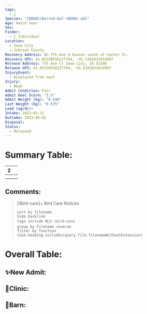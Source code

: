 ```yaml
---
tags:
  - 🦅
Species: "[BDOW](Barred-Owl-(BDOW).md)"
Age: Hatch Year
Sex: 
Finder:
  - 🧑 Individual
Location:
  - Iowa City
  - Johnson County
Recovery Address: On 7th Ave 4 houses south of Center St.
Recovery GPS: 41.65238556227764, -91.5101832614987
Release Address: 7th Ave Ct Iowa City, IA 52240
Release GPS: 41.65238556227764, -91.5101832614987
InjuryEvent:
  - Displaced from nest
Injury:
  - Beak
Admit Condition: Fair
Admit Keel Score: "2.5"
Admit Weight (kg): "0.548"
Last Weight (kg): "0.575"
Lead (ug/dL): 
Intake: 2023-05-21
Outtake: 2023-06-02
Disposal: 
Status:
  - Released
---
```


# Summary Table:

<div><table class="dataview table-view-table"><thead class="table-view-thead"><tr class="table-view-tr-header"><th class="table-view-th"><span></span><span class="dataview small-text">2</span></th><th class="table-view-th"><span></span></th></tr></thead><tbody class="table-view-tbody"><tr><td><span></span></td><td><span></span></td></tr><tr><td><span></span></td><td><span></span></td></tr></tbody></table></div>

## Comments:

> [!Bird-care]+ Bird Care Notices
>   ```tasks 
>   sort by filename
>   hide backlink
>   tags include #🦅🩺-bird-care 
>   group by filename reverse
>   filter by function task.heading.includes(query.file.filenameWithoutExtension)
>   ```

# Overall Table:

## ✨New Admit:



## 🏥Clinic:



## 🏡Barn:


